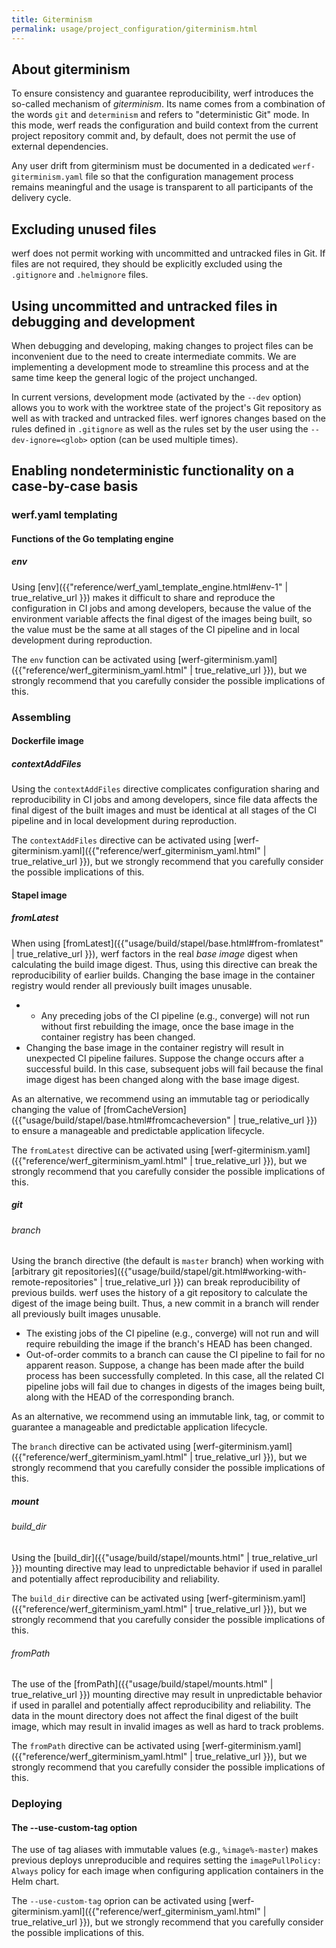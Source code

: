 ```yaml
---
title: Giterminism
permalink: usage/project_configuration/giterminism.html
---
```


## About giterminism

To ensure consistency and guarantee reproducibility, werf introduces the so-called mechanism of _giterminism_. Its name comes from a combination of the words `git` and `determinism` and refers to "deterministic Git" mode. In this mode, werf reads the configuration and build context from the current project repository commit and, by default, does not permit the use of external dependencies.

Any user drift from giterminism must be documented in a dedicated `werf-giterminism.yaml` file so that the configuration management process remains meaningful and the usage is transparent to all participants of the delivery cycle.

## Excluding unused files

werf does not permit working with uncommitted and untracked files in Git. If files are not required, they should be explicitly excluded using the `.gitignore` and `.helmignore` files.

## Using uncommitted and untracked files in debugging and development

When debugging and developing, making changes to project files can be inconvenient due to the need to create intermediate commits. We are implementing a development mode to streamline this process and at the same time keep the general logic of the project unchanged.

In current versions, development mode (activated by the `--dev` option) allows you to work with the worktree state of the project's Git repository as well as with tracked and untracked files. werf ignores changes based on the rules defined in `.gitignore` as well as the rules set by the user using the `--dev-ignore=<glob>` option (can be used multiple times).

##  Enabling nondeterministic functionality on a case-by-case basis

### werf.yaml templating

#### Functions of the Go templating engine

##### env

Using [env]({{"reference/werf_yaml_template_engine.html#env-1" | true_relative_url }}) makes it difficult to share and reproduce the configuration in CI jobs and among developers, because the value of the environment variable affects the final digest of the images being built, so the value must be the same at all stages of the CI pipeline and in local development during reproduction.

The `env` function can be activated using [werf-giterminism.yaml]({{"reference/werf_giterminism_yaml.html" | true_relative_url }}), but we strongly recommend that you carefully consider the possible implications of this.

### Assembling

#### Dockerfile image

##### contextAddFiles

Using the `contextAddFiles` directive complicates configuration sharing and reproducibility in CI jobs and among developers, since file data affects the final digest of the built images and must be identical at all stages of the CI pipeline and in local development during reproduction.

The `contextAddFiles` directive can be activated using [werf-giterminism.yaml]({{"reference/werf_giterminism_yaml.html" | true_relative_url }}), but we strongly recommend that you carefully consider the possible implications of this.

#### Stapel image

##### fromLatest

When using [fromLatest]({{"usage/build/stapel/base.html#from-fromlatest" | true_relative_url }}), werf factors in the real _base image_ digest when calculating the build image digest. Thus, using this directive can break the reproducibility of earlier builds. Changing the base image in the container registry would render all previously built images unusable.

* * Any preceding jobs of the CI pipeline (e.g., converge) will not run without first rebuilding the image, once the base image in the container registry has been changed.
* Changing the base image in the container registry will result in unexpected CI pipeline failures. Suppose the change occurs after a successful build. In this case, subsequent jobs will fail because the final image digest has been changed along with the base image digest.

As an alternative, we recommend using an immutable tag or periodically changing the value of [fromCacheVersion]({{"usage/build/stapel/base.html#fromcacheversion" | true_relative_url }}) to ensure a manageable and predictable application lifecycle.

The `fromLatest` directive can be activated using [werf-giterminism.yaml]({{"reference/werf_giterminism_yaml.html" | true_relative_url }}), but we strongly recommend that you carefully consider the possible implications of this.

##### git

###### branch

Using the branch directive (the default is `master` branch) when working with [arbitrary git repositories]({{"usage/build/stapel/git.html#working-with-remote-repositories" | true_relative_url }}) can break reproducibility of previous builds. werf uses the history of a git repository to calculate the digest of the image being built. Thus, a new commit in a branch will render all previously built images unusable.

* The existing jobs of the CI pipeline (e.g., converge) will not run and will require rebuilding the image if the branch's HEAD has been changed.
* Out-of-order commits to a branch can cause the CI pipeline to fail for no apparent reason. Suppose, a change has been made after the build process has been successfully completed. In this case, all the related CI pipeline jobs will fail due to changes in digests of the images being built, along with the HEAD of the corresponding branch.

As an alternative, we recommend using an immutable link, tag, or commit to guarantee a manageable and predictable application lifecycle.

The `branch` directive can be activated using [werf-giterminism.yaml]({{"reference/werf_giterminism_yaml.html" | true_relative_url }}), but we strongly recommend that you carefully consider the possible implications of this.

##### mount

###### build_dir

Using the [build_dir]({{"usage/build/stapel/mounts.html" | true_relative_url }}) mounting directive may lead to unpredictable behavior if used in parallel and potentially affect reproducibility and reliability.

The `build_dir` directive can be activated using [werf-giterminism.yaml]({{"reference/werf_giterminism_yaml.html" | true_relative_url }}), but we strongly recommend that you carefully consider the possible implications of this.

###### fromPath

The use of the [fromPath]({{"usage/build/stapel/mounts.html" | true_relative_url }}) mounting directive may result in unpredictable behavior if used in parallel and potentially affect reproducibility and reliability. The data in the mount directory does not affect the final digest of the built image, which may result in invalid images as well as hard to track problems.

The `fromPath` directive can be activated using [werf-giterminism.yaml]({{"reference/werf_giterminism_yaml.html" | true_relative_url }}), but we strongly recommend that you carefully consider the possible implications of this.

### Deploying

#### The --use-custom-tag option

The use of tag aliases with immutable values (e.g., `%image%-master`) makes previous deploys unreproducible and requires setting the `imagePullPolicy: Always` policy for each image when configuring application containers in the Helm chart.

The `--use-custom-tag` oprion can be activated using [werf-giterminism.yaml]({{"reference/werf_giterminism_yaml.html" | true_relative_url }}), but we strongly recommend that you carefully consider the possible implications of this.
